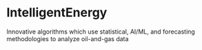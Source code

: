 # IntelligentEnergy
Innovative algorithms which use statistical, AI/ML, and forecasting methodologies to analyze oil-and-gas data
